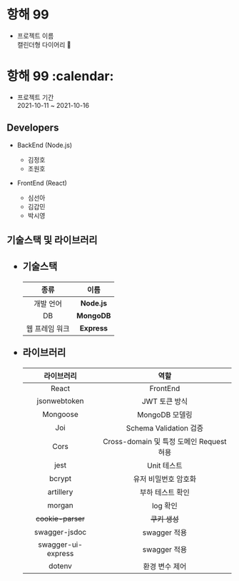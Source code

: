 <h1>항해 99</h1>

- 프로젝트 이름 <br>
  캘린더형 다이어리 :calendar:

<h1>항해 99 :calendar:</h1>

- 프로젝트 기간 <br>
  2021-10-11 ~ 2021-10-16

<h2>Developers</h2>

- BackEnd (Node.js)
  - 김정호
  - 조원호


- FrontEnd (React)
  - 심선아
  - 김갑민
  - 박시영

<h2>기술스택 및 라이브러리<h2>

- 기술스택

  종류 | 이름 |
  :----: | :----: |
  개발 언어 | **Node.js** | 
  DB | **MongoDB** |
  웹 프레임 워크| **Express** |


- 라이브러리

  라이브러리 | 역할 |
  :----: | :----: |
  React| FrontEnd |
  jsonwebtoken | JWT 토큰 방식 |
  Mongoose| MongoDB 모델링 |
  Joi | Schema Validation 검증 |
  Cors | Cross-domain 및 특정 도메인 Request 혀용|
  jest | Unit 테스트 |
  bcrypt | 유저 비밀번호 암호화 |
  artillery | 부하 테스트 확인 |
  morgan | log 확인 |
  ~~cookie-parser~~ | ~~쿠키 생성~~ |
  swagger-jsdoc | swagger 적용 |
  swagger-ui-express | swagger 적용 |
  dotenv | 환경 변수 제어 |
